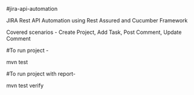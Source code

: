 #jira-api-automation

JIRA Rest API Automation using Rest Assured and Cucumber Framework

Covered scenarios - Create Project, Add Task, Post Comment, Update Comment

#To run project -

mvn test

#To run project with report-

mvn test verify

